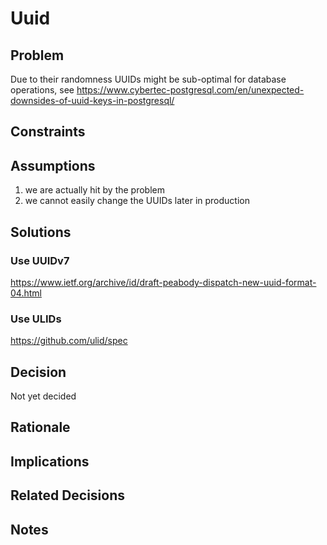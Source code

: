 # Uuid

## Problem

Due to their randomness UUIDs might be sub-optimal for database operations,
see https://www.cybertec-postgresql.com/en/unexpected-downsides-of-uuid-keys-in-postgresql/

## Constraints

## Assumptions

1. we are actually hit by the problem
2. we cannot easily change the UUIDs later in production

## Solutions

### Use UUIDv7

https://www.ietf.org/archive/id/draft-peabody-dispatch-new-uuid-format-04.html

### Use ULIDs

https://github.com/ulid/spec

## Decision

Not yet decided

## Rationale

## Implications

## Related Decisions

## Notes
